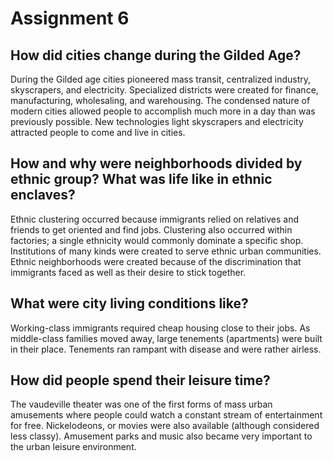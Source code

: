 # Assignment 6

## How did cities change during the Gilded Age?

During the Gilded age cities pioneered mass transit, centralized industry,
skyscrapers, and electricity. Specialized districts were created for finance,
manufacturing, wholesaling, and warehousing. The condensed nature of modern
cities allowed people to accomplish much more in a day than was previously
possible. New technologies light skyscrapers and electricity attracted people
to come and live in cities.

## How and why were neighborhoods divided by ethnic group? What was life like in ethnic enclaves?

Ethnic clustering occurred because immigrants relied on relatives and friends to
get oriented and find jobs. Clustering also occurred within factories; a single
ethnicity would commonly dominate a specific shop. Institutions of many kinds
were created to serve ethnic urban communities. Ethnic neighborhoods were
created because of the discrimination that immigrants faced as well as their
desire to stick together. 

## What were city living conditions like?

Working-class immigrants required cheap housing close to their jobs. As
middle-class families moved away, large tenements (apartments) were built in
their place. Tenements ran rampant with disease and were rather airless.

## How did people spend their leisure time?

The vaudeville theater was one of the first forms of mass urban amusements
where people could watch a constant stream of entertainment for free.
Nickelodeons, or movies were also available (although considered less classy).
Amusement parks and music also became very important to the urban leisure
environment.
